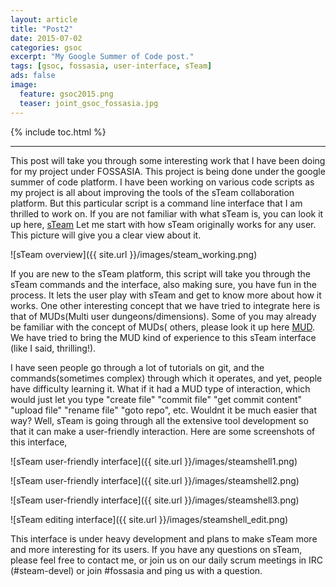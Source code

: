 ```yaml
---
layout: article
title: "Post2"
date: 2015-07-02
categories: gsoc
excerpt: "My Google Summer of Code post."
tags: [gsoc, fossasia, user-interface, sTeam]
ads: false
image:
  feature: gsoc2015.png
  teaser: joint_gsoc_fossasia.jpg
---
```

{% include toc.html %}

---

This post will take you through some interesting work that I have been doing for my project under FOSSASIA. This project is being done under the google summer of code platform. I have been working on various code scripts as my project is all about improving the tools of the sTeam collaboration platform. But this particular script is a command line interface that I am thrilled to work on. 
If you are not familiar with what sTeam is, you can look it up here, [sTeam](http://societyserver.org/Topics/sTeam/)
Let me start with how sTeam originally works for any user. This picture will give you a clear view about it.

![sTeam overview]({{ site.url }}/images/steam_working.png)

If you are new to the sTeam platform, this script will take you through the sTeam commands and the interface, also making sure, you have fun in the process. It lets the user play with sTeam and get to know more about how it works. One other interesting concept that we have tried to integrate here is that of MUDs(Multi user dungeons/dimensions). Some of you may already be familiar with the concept of MUDs( others, please look it up here [MUD](https://en.wikipedia.org/wiki/MUD). We have tried to bring the MUD kind of experience to this sTeam interface (like I said, thrilling!).

I have seen people go through a lot of tutorials on git, and the commands(sometimes complex) through which it operates, and yet, people have difficulty learning it. What if it had a MUD type of interaction, which would just let you type "create file" "commit file" "get commit content" "upload file" "rename file" "goto repo", etc. Wouldnt it be much easier that way? Well, sTeam is going through all the extensive tool development so that it can make a user-friendly interaction. Here are some screenshots of this interface,

![sTeam user-friendly interface]({{ site.url }}/images/steamshell1.png)

![sTeam user-friendly interface]({{ site.url }}/images/steamshell2.png)

![sTeam user-friendly interface]({{ site.url }}/images/steamshell3.png)

![sTeam editing interface]({{ site.url }}/images/steamshell_edit.png)

This interface is under heavy development and plans to make sTeam more and more interesting for its users. If you have any questions on sTeam, please feel free to contact me, or join us on our daily scrum meetings in IRC (#steam-devel) or join #fossasia and ping us with a question.
